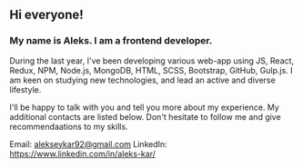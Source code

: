 ## Hi everyone!

### My name is Aleks. I am a frontend developer.

During the last year, I've been developing various web-app using JS, React, Redux, NPM, Node.js, MongoDB, HTML, SCSS, Bootstrap, GitHub, Gulp.js.
I am keen on studying new technologies, and lead an active and diverse lifestyle.

I'll be happy to talk with you and tell you more about my experience. My additional contacts are listed below. Don't hesitate to follow me and give recommendaations to my skills.

Email: alekseykar92@gmail.com
LinkedIn: https://www.linkedin.com/in/aleks-kar/
